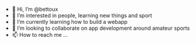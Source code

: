 - 👋 Hi, I’m @bettoux
- 👀 I’m interested in people, learning new things and sport
- 🌱 I’m currently learning how to build a webapp
- 💞️ I’m looking to collaborate on app development around amateur sports
- 📫 How to reach me ...

<!---
bettoux/bettoux is a ✨ special ✨ repository because its `README.md` (this file) appears on your GitHub profile.
You can click the Preview link to take a look at your changes.
--->
